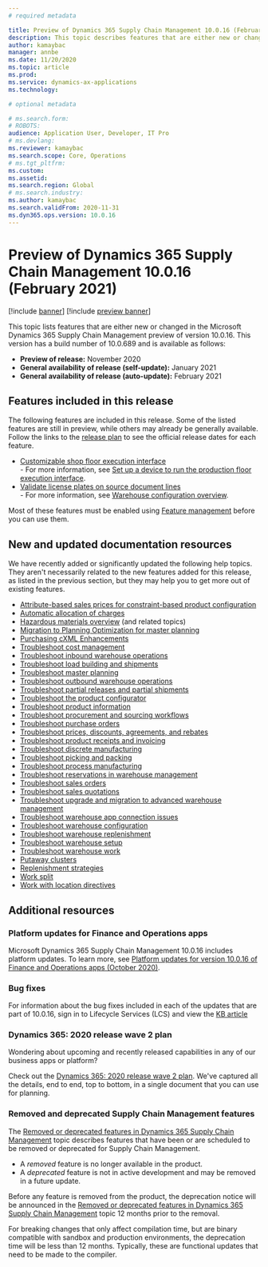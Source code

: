 ```yaml
---
# required metadata

title: Preview of Dynamics 365 Supply Chain Management 10.0.16 (February 2021) 
description: This topic describes features that are either new or changed in Dynamics 365 Supply Chain Management 10.0.16. 
author: kamaybac
manager: annbe
ms.date: 11/20/2020
ms.topic: article
ms.prod: 
ms.service: dynamics-ax-applications
ms.technology: 

# optional metadata

# ms.search.form: 
# ROBOTS: 
audience: Application User, Developer, IT Pro
# ms.devlang: 
ms.reviewer: kamaybac
ms.search.scope: Core, Operations
# ms.tgt_pltfrm: 
ms.custom: 
ms.assetid: 
ms.search.region: Global
# ms.search.industry: 
ms.author: kamaybac
ms.search.validFrom: 2020-11-31 
ms.dyn365.ops.version: 10.0.16
---
```


# Preview of Dynamics 365 Supply Chain Management 10.0.16 (February 2021)

[!include [banner](../includes/banner.md)]
[!include [preview banner](../includes/preview-banner.md)]

This topic lists features that are either new or changed in the Microsoft Dynamics 365 Supply Chain Management preview of version 10.0.16. This version has a build number of 10.0.689 and is available as follows:

- **Preview of release:** November 2020
- **General availability of release (self-update):** January 2021
- **General availability of release (auto-update):** February 2021

## Features included in this release

The following features are included in this release. Some of the listed features are still in preview, while others may already be generally available. Follow the links to the [release plan](https://docs.microsoft.com/dynamics365-release-plan/2020wave2/finance-operations/dynamics365-supply-chain-management/planned-features) to see the official release dates for each feature.

- [Customizable shop floor execution interface](https://docs.microsoft.com/dynamics365-release-plan/2020wave2/finance-operations/dynamics365-supply-chain-management/customizable-shop-floor-execution-interface)<br> - For more information, see [Set up a device to run the production floor execution interface](../production-control/production-floor-execution-setup.md).
- [Validate license plates on source document lines](https://docs.microsoft.com/dynamics365-release-plan/2020wave2/finance-operations/dynamics365-supply-chain-management/validate-license-plates-source-document-lines)<br> - For more information, see [Warehouse configuration overview](../warehousing/warehouse-configuration.md).

Most of these features must be enabled using [Feature management](../../fin-ops-core/fin-ops/get-started/feature-management/feature-management-overview.md) before you can use them.

## New and updated documentation resources

We have recently added or significantly updated the following help topics. They aren't necessarily related to the new features added for this release, as listed in the previous section, but they may help you to get more out of existing features.

- [Attribute-based sales prices for constraint-based product configuration](../pim/attribute-based-product-configurator.md)
- [Automatic allocation of charges](../procurement/automatic-charges-allocation.md)
- [Hazardous materials overview](../pim/hazmat-overview.md) (and related topics)
- [Migration to Planning Optimization for master planning](../master-planning/new-master-planning-engine.md)
- [Purchasing cXML Enhancements](../procurement/purchasing-cxml-enhancements.md)
- [Troubleshoot cost management](../cost-management/troubleshoot-costmanagement.md)
- [Troubleshoot inbound warehouse operations](../warehousing/troubleshoot-warehouse-inbound.md)
- [Troubleshoot load building and shipments](../warehousing/troubleshoot-warehouse-loads-shipments.md)
- [Troubleshoot master planning](../master-planning/troubleshoot-masterplanning.md)
- [Troubleshoot outbound warehouse operations](../warehousing/troubleshoot-warehouse-outbound.md)
- [Troubleshoot partial releases and partial shipments](../warehousing/troubleshoot-warehouse-partial-release-shipment.md)
- [Troubleshoot the product configurator](../pim/troubleshooting-productconfigurator.md)
- [Troubleshoot product information](../pim/troubleshooting-productinformation.md)
- [Troubleshoot procurement and sourcing workflows](../procurement/troubleshoot-procurementworkflows.md)
- [Troubleshoot purchase orders](../procurement/troubleshoot-purchaseorders.md)
- [Troubleshoot prices, discounts, agreements, and rebates](../procurement/troubleshooting-pricediscountagreements.md)
- [Troubleshoot product receipts and invoicing](../procurement/troubleshooting-productreceiptinvoicing.md)
- [Troubleshoot discrete manufacturing](../production-control/troubleshoot-discretemanufacturing.md)
- [Troubleshoot picking and packing](../warehousing/troubleshoot-warehouse-picking-packing.md)
- [Troubleshoot process manufacturing](../production-control/troubleshoot-processmanufacturing.md)
- [Troubleshoot reservations in warehouse management](../warehousing/troubleshoot-warehouse-reservations.md)
- [Troubleshoot sales orders](../sales-marketing/troubleshooting-sales.md)
- [Troubleshoot sales quotations](../sales-marketing/troubleshooting-salesquotation.md)
- [Troubleshoot upgrade and migration to advanced warehouse management](../warehousing/troubleshoot-warehouse-upgrade-migration.md)
- [Troubleshoot warehouse app connection issues](../warehousing/troubleshoot-warehouse-app-connection.md)
- [Troubleshoot warehouse configuration](../warehousing/troubleshoot-warehouse-configuration.md)
- [Troubleshoot warehouse replenishment](../warehousing/troubleshoot-warehouse-replenishment.md)
- [Troubleshoot warehouse setup](../warehousing/troubleshoot-warehouse-setup.md)
- [Troubleshoot warehouse work](../warehousing/troubleshoot-warehouse-work.md)
- [Putaway clusters](../warehousing/putaway-clusters.md)
- [Replenishment strategies](../warehousing/replenishment-strategies.md)
- [Work split](../warehousing/work-split.md)
- [Work with location directives](../warehousing/create-location-directive.md)

## Additional resources

### Platform updates for Finance and Operations apps

Microsoft Dynamics 365 Supply Chain Management 10.0.16 includes platform updates. To learn more, see [Platform updates for version 10.0.16 of Finance and Operations apps (October 2020)](../../fin-ops-core/dev-itpro/get-started/whats-new-platform-updates-10-0-16.md).

### Bug fixes

For information about the bug fixes included in each of the updates that are part of 10.0.16, sign in to Lifecycle Services (LCS) and view the [KB article](https://fix.lcs.dynamics.com/Issue/Details?bugId=528995&dbType=3&qc=267a545fabd24e111868bedc16716f5713a785ed096cdb6209526f41631e41db)

### Dynamics 365: 2020 release wave 2 plan

Wondering about upcoming and recently released capabilities in any of our business apps or platform?

Check out the [Dynamics 365: 2020 release wave 2 plan](https://docs.microsoft.com/dynamics365-release-plan/2020wave2/index). We've captured all the details, end to end, top to bottom, in a single document that you can use for planning.

### Removed and deprecated Supply Chain Management features

The [Removed or deprecated features in Dynamics 365 Supply Chain Management](removed-deprecated-features-scm-updates.md) topic describes features that have been or are scheduled to be removed or deprecated for Supply Chain Management.

- A *removed* feature is no longer available in the product.
- A *deprecated* feature is not in active development and may be removed in a future update.

Before any feature is removed from the product, the deprecation notice will be announced in the [Removed or deprecated features in Dynamics 365 Supply Chain Management](removed-deprecated-features-scm-updates.md) topic 12 months prior to the removal.

For breaking changes that only affect compilation time, but are binary compatible with sandbox and production environments, the deprecation time will be less than 12 months. Typically, these are functional updates that need to be made to the compiler.
